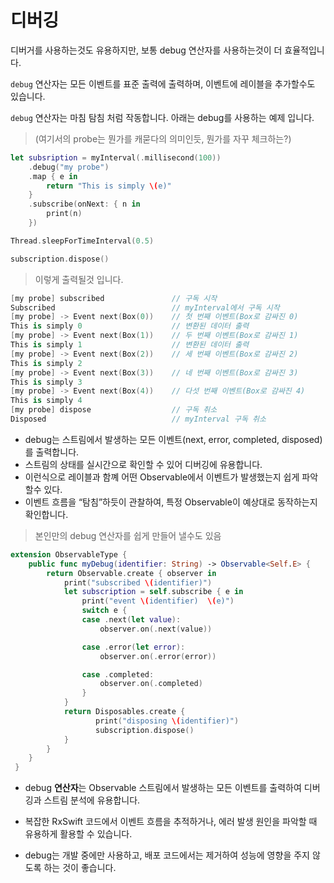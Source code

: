 # 디버깅

디버거를 사용하는것도 유용하지만, 보통 debug 연산자를 사용하는것이 더 효율적입니다.

`debug` 연산자는 모든 이벤트를 표준 출력에 출력하며, 이벤트에 레이블을 추가할수도 있습니다.

`debug` 연산자는 마침 탐침 처럼 작동합니다. 아래는 debug를 사용하는 예제 입니다. 
> (여기서의 probe는 뭔가를 캐묻다의 의미인듯, 뭔가를 자꾸 체크하는?)

```swift
let subsription = myInterval(.millisecond(100))
	.debug("my probe")
	.map { e in 
		return "This is simply \(e)"
	}
	.subscribe(onNext: { n in 
		print(n)
	})

Thread.sleepForTimeInterval(0.5)

subscription.dispose()
```
> 이렇게 출력될것 입니다.
```swift
[my probe] subscribed               // 구독 시작
Subscribed                          // myInterval에서 구독 시작
[my probe] -> Event next(Box(0))    // 첫 번째 이벤트(Box로 감싸진 0)
This is simply 0                    // 변환된 데이터 출력
[my probe] -> Event next(Box(1))    // 두 번째 이벤트(Box로 감싸진 1)
This is simply 1                    // 변환된 데이터 출력
[my probe] -> Event next(Box(2))    // 세 번째 이벤트(Box로 감싸진 2)
This is simply 2
[my probe] -> Event next(Box(3))    // 네 번째 이벤트(Box로 감싸진 3)
This is simply 3
[my probe] -> Event next(Box(4))    // 다섯 번째 이벤트(Box로 감싸진 4)
This is simply 4
[my probe] dispose                  // 구독 취소
Disposed                            // myInterval 구독 취소
```

- debug는 스트림에서 발생하는 모든 이벤트(next, error, completed, disposed)를 출력합니다.
- 스트림의 상태를 실시간으로 확인할 수 있어 디버깅에 유용합니다.
- 이런식으로 레이블과 함꼐 어떤 Observable에서 이벤트가 발생했는지 쉽게 파악할수 있다. 
- 이벤트 흐름을 “탐침”하듯이 관찰하여, 특정 Observable이 예상대로 동작하는지 확인합니다.

> 본인만의 debug 연산자를 쉽게 만들어 낼수도 있음
```swift
extension ObservableType {
    public func myDebug(identifier: String) -> Observable<Self.E> {
        return Observable.create { observer in
            print("subscribed \(identifier)")
            let subscription = self.subscribe { e in
                print("event \(identifier)  \(e)")
                switch e {
                case .next(let value):
                    observer.on(.next(value))

                case .error(let error):
                    observer.on(.error(error))

                case .completed:
                    observer.on(.completed)
                }
            }
            return Disposables.create {
                   print("disposing \(identifier)")
                   subscription.dispose()
            }
        }
    }
 }
```

- debug **연산자**는 Observable 스트림에서 발생하는 모든 이벤트를 출력하여 디버깅과 스트림 분석에 유용합니다.

- 복잡한 RxSwift 코드에서 이벤트 흐름을 추적하거나, 에러 발생 원인을 파악할 때 유용하게 활용할 수 있습니다.

- debug는 개발 중에만 사용하고, 배포 코드에서는 제거하여 성능에 영향을 주지 않도록 하는 것이 좋습니다.




























